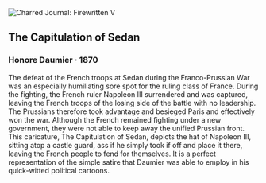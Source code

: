 <div class="artwork-of-the-day">
  <div class="container">
    <div class="img-wrapper">
      <img
        src="https://uploads6.wikiart.org/images/honore-daumier/the-capitulation-of-sedan-1870.jpg"
        alt="Charred Journal: Firewritten V" />
    </div>
    <div class="artwork-detail">
      <div class="artwork-origin"> 
        <h2 class="artwork-name">The Capitulation of Sedan</h2>
        <h3 class="artist">
          Honore Daumier
                    ·  1870
        </h3>
      </div>
      <p class="description">
        <span class="artwork-description-text ng-binding" ng-bind-html="viewModel.ArtworkOfTheDay.Description | unsafe">The defeat of the French troops at Sedan during the Franco-Prussian War was an especially humiliating sore spot for the ruling class of France. During the fighting, the French ruler Napoleon III surrendered and was captured, leaving the French troops of the losing side of the battle with no leadership. The Prussians therefore took advantage and besieged Paris and effectively won the war. Although the French remained fighting under a new government, they were not able to keep away the unified Prussian front. This caricature, The Capitulation of Sedan, depicts the hat of Napoleon III, sitting atop a castle guard, ass if he simply took if off and place it there, leaving the French people to fend for themselves. It is a perfect representation of the simple satire that Daumier was able to employ in his quick-witted political cartoons. </span>
                        <div class="text-shadow-container" ng-show="showShadow" style=""></div>
      </p>
    </div>
  </div>

</div>
